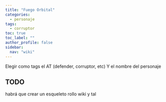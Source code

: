 ```yaml
---
title: "Fuego Orbital"
categories:
  - personaje
tags:
  - corruptor
toc: true
toc_label: ""
author_profile: false
sidebar:
  nav: "wiki"
---
```


Elegir como tags el AT (defender, corruptor, etc)
Y el nombre del personaje

## TODO

habrá que crear un esqueleto rollo wiki y tal
